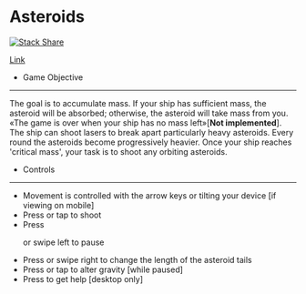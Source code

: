 # Asteroids

[![Stack Share](http://img.shields.io/badge/tech-stack-0690fa.svg?style=flat)](http://stackshare.io/CoryDHall/asteroids)

[Link][link]

[link]: http://corydantehall.com/Asteroids

+ Game Objective
---
The goal is to accumulate mass. If your ship has sufficient mass, the asteroid will be absorbed; otherwise, the asteroid will take mass from you. «The game is over when your ship has no mass left»[__Not implemented__]. The ship can shoot lasers to break apart particularly heavy asteroids. Every round the asteroids become progressively heavier. Once your ship reaches 'critical mass', your task is to shoot any orbiting asteroids.

+ Controls
---
- Movement is controlled with the arrow keys or tilting your device [if viewing on mobile]
- Press <space> or tap to shoot
- Press <p> or swipe left to pause 
- Press <x> or swipe right to change the length of the asteroid tails
- Press <k> or tap to alter gravity [while paused]
- Press <w> to get help [desktop only]
